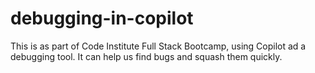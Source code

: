 # debugging-in-copilot
This is as part of Code Institute Full Stack Bootcamp, using Copilot ad a debugging tool. It can help us find bugs and squash them quickly. 
